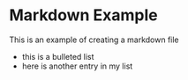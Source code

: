 # Markdown Example

This is an example of creating a markdown file

- this is a bulleted list
- here is another entry in my list
